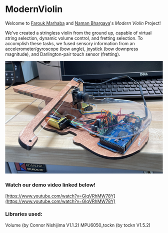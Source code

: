 # ModernViolin

Welcome to [Farouk Marhaba](https://www.linkedin.com/in/faroukmarhaba/) and [Naman Bhargava](https://www.linkedin.com/in/naman-bhargava/)'s *Modern Violin* Project!

We've created a stringless violin from the ground up, capable of virtual string selection, dynamic volume control, and fretting selection. To accomplish these tasks, we fused sensory information from an accelerometer/gyroscope (bow angle), joystick (bow downpress magnitude), and Darlington-pair touch sensor (fretting).

![Our Stringless Violin](https://github.com/farouk877/ModernViolin/blob/main/Images/violin.jpg)

### Watch our demo video linked below!

[https://www.youtube.com/watch?v=GlqVRhMW78Y](https://www.youtube.com/watch?v=GlqVRhMW78Y)

### Libraries used:
Volume (by Connor Nishijima V1.1.2)
MPU6050_tockn (by tockn V1.5.2)